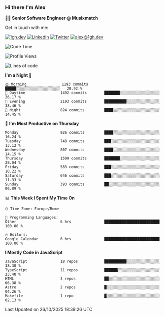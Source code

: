 ### Hi there I'm Alex

👨‍💻 __Senior Software Engineer @ Musixmatch__

Get in touch with me:

[![1gh.dev](https://img.shields.io/static/v1?label=1gh.dev&message=%20&color=red&logo=&style=flat-square&logoColor=white)](https://www.1gh.dev/)
[![Linkedin](https://img.shields.io/static/v1?label=Linkedin&message=%20&color=blue&logo=Linkedin&style=flat-square&logoColor=white)](https://linkedin.com/in/alexghirelli)
[![Twitter](https://img.shields.io/static/v1?label=Twitter&message=%20&color=blue&logo=Twitter&style=flat-square&logoColor=white)](https://twitter.com/alexGhirelli)
[![alex@1gh.dev](https://img.shields.io/static/v1?label=alex@1gh.dev&message=%20&color=red&logo=gmail&style=flat-square&logoColor=white)](mailto:alex@1gh.dev)

<!--START_SECTION:waka-->
![Code Time](http://img.shields.io/badge/Code%20Time-8%2C576%20hrs%207%20mins-blue)

![Profile Views](http://img.shields.io/badge/Profile%20Views-0-blue)

![Lines of code](https://img.shields.io/badge/From%20Hello%20World%20I%27ve%20Written-20.0%20million%20lines%20of%20code-blue)

**I'm a Night 🦉** 

```text
🌞 Morning                1193 commits        █████░░░░░░░░░░░░░░░░░░░░   20.92 % 
🌆 Daytime                1492 commits        ███████░░░░░░░░░░░░░░░░░░   26.17 % 
🌃 Evening                2193 commits        ██████████░░░░░░░░░░░░░░░   38.46 % 
🌙 Night                  824 commits         ████░░░░░░░░░░░░░░░░░░░░░   14.45 % 
```
📅 **I'm Most Productive on Thursday** 

```text
Monday                   926 commits         ████░░░░░░░░░░░░░░░░░░░░░   16.24 % 
Tuesday                  748 commits         ███░░░░░░░░░░░░░░░░░░░░░░   13.12 % 
Wednesday                807 commits         ████░░░░░░░░░░░░░░░░░░░░░   14.15 % 
Thursday                 1599 commits        ███████░░░░░░░░░░░░░░░░░░   28.04 % 
Friday                   583 commits         ███░░░░░░░░░░░░░░░░░░░░░░   10.22 % 
Saturday                 646 commits         ███░░░░░░░░░░░░░░░░░░░░░░   11.33 % 
Sunday                   393 commits         ██░░░░░░░░░░░░░░░░░░░░░░░   06.89 % 
```


📊 **This Week I Spent My Time On** 

```text
🕑︎ Time Zone: Europe/Rome

💬 Programming Languages: 
Other                    6 hrs               █████████████████████████   100.00 % 

🔥 Editors: 
Google Calendar          6 hrs               █████████████████████████   100.00 % 
```

**I Mostly Code in JavaScript** 

```text
JavaScript               18 repos            ██████████░░░░░░░░░░░░░░░   38.30 % 
TypeScript               11 repos            ██████░░░░░░░░░░░░░░░░░░░   23.40 % 
HTML                     3 repos             ██░░░░░░░░░░░░░░░░░░░░░░░   06.38 % 
Astro                    2 repos             █░░░░░░░░░░░░░░░░░░░░░░░░   04.26 % 
Makefile                 1 repo              █░░░░░░░░░░░░░░░░░░░░░░░░   02.13 % 
```




 Last Updated on 26/10/2025 18:39:26 UTC
<!--END_SECTION:waka-->
